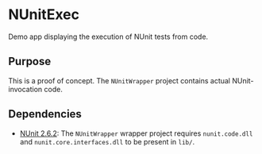 # NUnitExec
Demo app displaying the execution of NUnit tests from code.

## Purpose

This is a proof of concept. The `NUnitWrapper` project contains actual NUnit-invocation code.


## Dependencies

 * [NUnit 2.6.2][nunit-dl]:
The `NUnitWrapper` wrapper project requires `nunit.code.dll` and `nunit.core.interfaces.dll` to be present in `lib/`.

  [nunit-dl]: http://nunit.org/index.php?p=download
